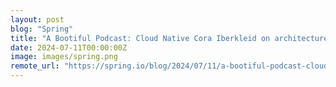 ```yaml
---
layout: post
blog: "Spring"
title: "A Bootiful Podcast: Cloud Native Cora Iberkleid on architecture, Spring Modulith, and more"
date: 2024-07-11T00:00:00Z
image: images/spring.png
remote_url: "https://spring.io/blog/2024/07/11/a-bootiful-podcast-cloud-native-cora-iberkleid-on-architecture-spring"
---
```

